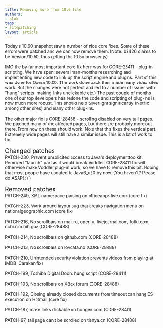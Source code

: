 ```yaml
---
title: Removing more from 10.6 file
authors:
- olak
tags:
- sitepatching
layout: article
---
```

Today&#39;s 10.60 snapshot saw a number of nice core fixes. Some of these errors were patched and we can now remove them. (Note: b3426 claims to be Version/10.50, thus getting the 10.5x browser.js)<br/><br/>IMO the by far most important core fix here was for CORE-28411 - plug-in scripting. We have spent several man-months researching and implementing new code to link up the script engine and plugins. Part of this was done for Opera 10.00. The work done back then made many video sites work. But the changes were not perfect and led to a number of issues with &quot;hung&quot; scripts (making links unclickable etc.) The past couple of months one of our top developers has redone the code and scripting of plug-ins is now much more robust. This should help Silverlight significantly (Netflix among other sites) and many other plug-ins.<br/><br/>The other major fix is CORE-28488 - scrolling disabled on very tall pages. We patched many of the affected pages, but there are probably more out there. From now on these should work. Note that this fixes the vertical part. Extremely wide pages will still have a similar issue. This is a lot of work to fix.<br/><br/><span style="font-size: 140%">Changed patches</span><br/>PATCH-230, Prevent unsolicited access to Java&#39;s deploymenttoolkit. Removed &quot;launch&quot; part as it would break Voddler. CORE-28411 fix will otherwise make Voddler plug-in work, so we have to remove this bit. Hoping that most people have updated to Java6_u20 by now. (You haven&#39;t? Please do ASAP! :) )<br/><br/><span style="font-size: 140%">Removed patches</span><br/>PATCH-249, XML namespace parsing on officeapps.live.com (core fix)<br/><br/>PATCH-223, Work around layout bug that breaks navigation menu on nationalgeographic.com (core fix)<br/><br/>PATCH-216, No scrollbars on mail.ru, oper.ru, livejournal.com, fotki.com, ncbi.nlm.nih.gov (CORE-28488)<br/><br/>PATCH-214, No scrollbars on github.com (CORE-28488)<br/><br/>PATCH-213, No scrollbars on lovdata.no (CORE-28488)<br/><br/>PATCH-210, Unintended security violation prevents videos from playing at IMDB (Carakan fix)<br/><br/>PATCH-199, Toshiba Digital Doors hung script (CORE-28411)<br/><br/>PATCH-193, No scrollbars on XBox forum (CORE-28488)<br/><br/>PATCH-192, Closing already closed documents from timeout can hang ES execution on Hotmail (core fix)<br/><br/>PATCH-187, make links clickable on hongen.com (CORE-28411)<br/><br/>PATCH-97, tall page can&#39;t be scrolled on tianya.cn (CORE-28488)
